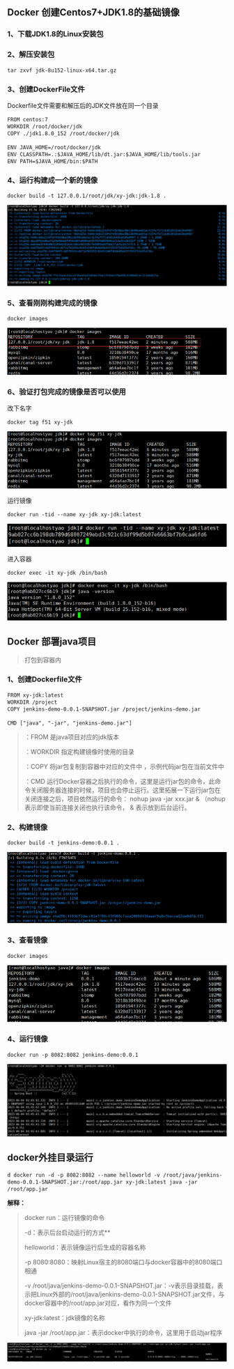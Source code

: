 ## Docker 创建Centos7+JDK1.8的基础镜像

### 1、下载JDK1.8的Linux安装包

### 2、解压安装包

```apl
tar zxvf jdk-8u152-linux-x64.tar.gz 
```

### 3、创建DockerFile文件

Dockerfile文件需要和解压后的JDK文件放在同一个目录

```shell
FROM centos:7
WORKDIR /root/docker/jdk
COPY ./jdk1.8.0_152 /root/docker/jdk

ENV JAVA_HOME=/root/docker/jdk
ENV CLASSPATH=.:$JAVA_HOME/lib/dt.jar:$JAVA_HOME/lib/tools.jar
ENV PATH=$JAVA_HOME/bin:$PATH
```

### 4、运行构建成一个新的镜像

```
docker build -t 127.0.0.1/root/jdk/xy-jdk:jdk-1.8 .
```

![image-20230604030325611](assets/image-20230604030325611.png)

### 5、查看刚刚构建完成的镜像

```
docker images
```

![image-20230604030625074](assets/image-20230604030625074.png)

### 6、验证打包完成的镜像是否可以使用

改下名字

```
docker tag f51 xy-jdk
```

![image-20230604031010319](assets/image-20230604031010319.png)

运行镜像

```
docker run -tid --name xy-jdk xy-jdk:latest
```

![image-20230604031355017](assets/image-20230604031355017.png)

进入容器

```
docker exec -it xy-jdk /bin/bash
```

![image-20230604031528520](assets/image-20230604031528520.png)

## Docker 部署java项目

> 打包到容器内

### 1、创建Dockerfile文件

```
FROM xy-jdk:latest
WORKDIR /project
COPY jenkins-demo-0.0.1-SNAPSHOT.jar /project/jenkins-demo.jar

CMD ["java", "-jar", "jenkins-demo.jar"]
```

>    ：FROM 是java项目对应的jdk版本
>
>    ：WORKDIR 指定构建镜像时使用的目录
>
>    ：COPY 将jar包复制到容器中对应的文件中 ，示例代码jar包在当前文件中
>
>    ：CMD 运行Docker容器之后执行的命令，这里是运行jar包的命令，此命令关闭服务器连接的时候，项目也会停止运行。这里拓展一下运行jar包在关闭连接之后，项目依然运行的命令： nohup java -jar xxx.jar & （nohup表示即使当前连接关闭也执行该命令， & 表示放到后台运行。

### 2、构建镜像

```
docker build -t jenkins-demo:0.0.1 .
```

![image-20230604033519665](assets/image-20230604033519665.png)

### 3、查看镜像

```
docker images
```

![image-20230604033648812](assets/image-20230604033648812.png)

### 4、运行镜像

```
docker run -p 8082:8082 jenkins-demo:0.0.1
```

![image-20230604034616212](assets/image-20230604034616212.png)

## docker外挂目录运行

```
d docker run -d -p 8082:8082 --name helloworld -v /root/java/jenkins-demo-0.0.1-SNAPSHOT.jar:/root/app.jar xy-jdk:latest java -jar /root/app.jar
```

**解释：**

> docker run：运行镜像的命令
>
> -d：表示后台启动运行的方式**
>
> helloworld：表示镜像运行后生成的容器名称
>
> -p 8080:8080：映射Linux宿主的8080端口与docker容器中的8080端口相通
>
> -v  /root/java/jenkins-demo-0.0.1-SNAPSHOT.jar：-v表示目录挂载，表示把Linux外部的/root/java/jenkins-demo-0.0.1-SNAPSHOT.jar文件，与docker容器中的/root/app.jar对应，看作为同一个文件
>
> xy-jdk:latest：jdk镜像的名称
>
> java -jar /root/app.jar：表示docker中执行的命令，这里用于启动jar程序

![image-20230604041851713](assets/image-20230604041851713.png)